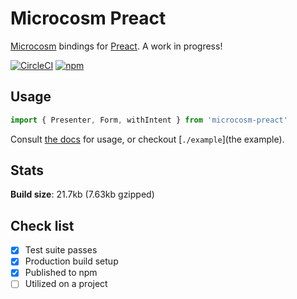 # Microcosm Preact

[Microcosm](https://github.com/vigetlabs/microcosm) bindings for
[Preact](https://github.com/developit/preact). A work in progress!

[![CircleCI](https://img.shields.io/circleci/project/vigetlabs/microcosm-preact.svg?maxAge=2592000)](https://circleci.com/gh/vigetlabs/microcosm-preact)
[![npm](https://img.shields.io/npm/v/microcosm-preact.svg?maxAge=2592000)](https://www.npmjs.com/package/microcosm-preact)

## Usage

```javascript
import { Presenter, Form, withIntent } from 'microcosm-preact'
```

Consult [the docs](http://code.viget.com/microcosm/api/presenter.html) for
usage, or checkout [`./example`](the example).

## Stats

**Build size**: 21.7kb (7.63kb gzipped)

## Check list

- [x] Test suite passes
- [x] Production build setup
- [x] Published to npm
- [ ] Utilized on a project
